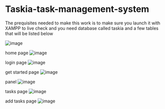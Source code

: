 # Taskia-task-management-system
The prequisites needed to make this work is to make sure you launch it with XAMPP to live check and you need database called taskia and a few tables that will be listed below


![image](https://github.com/user-attachments/assets/be2884fc-f36c-4226-9d4c-6f53c96b8109)

home page
![image](https://github.com/user-attachments/assets/50fbfe85-ee97-43ac-8ebb-39a784c007e2)

login page
![image](https://github.com/user-attachments/assets/b76fa9cd-6f7e-4d6b-9053-d1024c2c4da9)

get started page
![image](https://github.com/user-attachments/assets/aaab1cbf-71c6-46c5-9473-6e1729ac5d9b)

panel
![image](https://github.com/user-attachments/assets/d380b523-683e-419e-90e1-503f2be872d1)

tasks page
![image](https://github.com/user-attachments/assets/bf12b0dd-d75f-4172-8d4f-4f925e0d58b2)

add tasks page
![image](https://github.com/user-attachments/assets/94c5ae4c-c995-4406-9f89-12f13a7fb68f)


